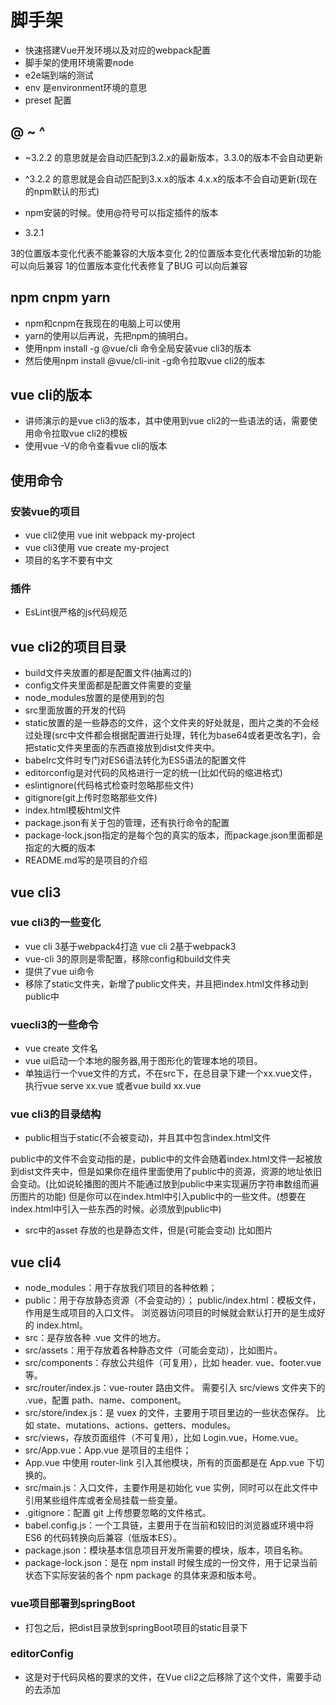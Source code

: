 # 脚手架

* 快速搭建Vue开发环境以及对应的webpack配置
* 脚手架的使用环境需要node
* e2e端到端的测试
* env 是environment环境的意思
* preset 配置

## @ ~ ^

* ~3.2.2 的意思就是会自动匹配到3.2.x的最新版本，3.3.0的版本不会自动更新
* ^3.2.2 的意思就是会自动匹配到3.x.x的版本 4.x.x的版本不会自动更新(现在的npm默认的形式)
* npm安装的时候。使用@符号可以指定插件的版本

* 3.2.1

3的位置版本变化代表不能兼容的大版本变化
2的位置版本变化代表增加新的功能 可以向后兼容
1的位置版本变化代表修复了BUG 可以向后兼容

## npm cnpm yarn

* npm和cnpm在我现在的电脑上可以使用
* yarn的使用以后再说，先把npm的搞明白。
* 使用npm install -g @vue/cli 命令全局安装vue cli3的版本
* 然后使用npm install @vue/cli-init -g命令拉取vue cli2的版本

## vue cli的版本

* 讲师演示的是vue cli3的版本，其中使用到vue cli2的一些语法的话，需要使用命令拉取vue cli2的模板
* 使用vue -V的命令查看vue cli的版本

## 使用命令

### 安装vue的项目

* vue cli2使用 vue init webpack my-project
* vue cli3使用 vue create my-project
* 项目的名字不要有中文

### 插件

* EsLint很严格的js代码规范

## vue cli2的项目目录

* build文件夹放置的都是配置文件(抽离过的)
* config文件夹里面都是配置文件需要的变量
* node_modules放置的是使用到的包
* src里面放置的开发的代码
* static放置的是一些静态的文件，这个文件夹的好处就是，图片之类的不会经过处理(src中文件都会根据配置进行处理，转化为base64或者更改名字)，会把static文件夹里面的东西直接放到dist文件夹中。
* babelrc文件时专门对ES6语法转化为ES5语法的配置文件
* editorconfig是对代码的风格进行一定的统一(比如代码的缩进格式)
* eslintignore(代码格式检查时忽略那些文件)
* gitignore(git上传时忽略那些文件)
* index.html模板html文件
* package.json有关于包的管理，还有执行命令的配置
* package-lock.json指定的是每个包的真实的版本，而package.json里面都是指定的大概的版本
* README.md写的是项目的介绍

## vue cli3

### vue cli3的一些变化

* vue cli 3基于webpack4打造 vue cli 2基于webpack3
* vue-cli 3的原则是零配置，移除config和build文件夹
* 提供了vue ui命令
* 移除了static文件夹，新增了public文件夹，并且把index.html文件移动到public中

### vuecli3的一些命令

* vue create 文件名
* vue ui启动一个本地的服务器,用于图形化的管理本地的项目。
* 单独运行一个vue文件的方式，不在src下，在总目录下建一个xx.vue文件，执行vue serve xx.vue 或者vue build xx.vue

### vue cli3的目录结构

* public相当于static(不会被变动)，并且其中包含index.html文件

public中的文件不会变动指的是，public中的文件会随着index.html文件一起被放到dist文件夹中，但是如果你在组件里面使用了public中的资源，资源的地址依旧会变动。(比如说轮播图的图片不能通过放到public中来实现遍历字符串数组而遍历图片的功能)
但是你可以在index.html中引入public中的一些文件。(想要在index.html中引入一些东西的时候。必须放到public中)

* src中的asset 存放的也是静态文件，但是(可能会变动) 比如图片

## vue cli4

* node_modules：用于存放我们项目的各种依赖；
* public：用于存放静态资源（不会变动的）；
    public/index.html：模板文件，作用是生成项目的入口文件。
    浏览器访问项目的时候就会默认打开的是生成好的 index.html。
* src：是存放各种 .vue 文件的地方。
* src/assets：用于存放着各种静态文件（可能会变动），比如图片。
* src/components：存放公共组件（可复用），比如 header.  vue、footer.vue 等。
* src/router/index.js：vue-router 路由文件。
    需要引入 src/views 文件夹下的 .vue，配置 path、name、component。
* src/store/index.js：是 vuex 的文件，主要用于项目里边的一些状态保存。
比如 state、mutations、actions、getters、modules。
* src/views，存放页面组件（不可复用），比如 Login.vue，Home.vue。
* src/App.vue：App.vue 是项目的主组件；
* App.vue 中使用 router-link 引入其他模块，所有的页面都是在 App.vue 下切换的。
* src/main.js：入口文件，主要作用是初始化 vue 实例，同时可以在此文件中引用某些组件库或者全局挂载一些变量。
* .gitignore：配置 git 上传想要忽略的文件格式。
* babel.config.js：一个工具链，主要用于在当前和较旧的浏览器或环境中将 ES6 的代码转换向后兼容（低版本ES）。
* package.json：模块基本信息项目开发所需要的模块，版本，项目名称。
* package-lock.json：是在 npm install 时候生成的一份文件，用于记录当前状态下实际安装的各个 npm package 的具体来源和版本号。

### vue项目部署到springBoot

* 打包之后，把dist目录放到springBoot项目的static目录下

### editorConfig

* 这是对于代码风格的要求的文件，在Vue cli2之后移除了这个文件，需要手动的去添加